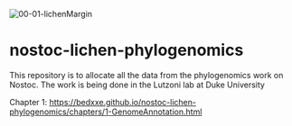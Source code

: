 ![00-01-lichenMargin](https://user-images.githubusercontent.com/67386612/187766693-4d1cc9a5-0522-4dfe-aefd-7cfd061a36f9.png)


# nostoc-lichen-phylogenomics
This repository is to allocate all the data from the phylogenomics work on Nostoc. The work is being done in the Lutzoni lab at Duke University

Chapter 1: https://bedxxe.github.io/nostoc-lichen-phylogenomics/chapters/1-GenomeAnnotation.html
